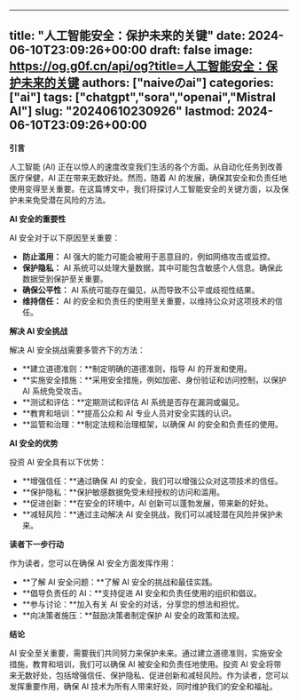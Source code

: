 
---
title: "人工智能安全：保护未来的关键"
date: 2024-06-10T23:09:26+00:00
draft: false
image: https://og.g0f.cn/api/og?title=人工智能安全：保护未来的关键
authors: ["naiveのai"]
categories: ["ai"]
tags: ["chatgpt","sora","openai","Mistral AI"]
slug: "20240610230926"
lastmod: 2024-06-10T23:09:26+00:00
---
**引言**

人工智能 (AI) 正在以惊人的速度改变我们生活的各个方面。从自动化任务到改善医疗保健，AI 正在带来无数好处。然而，随着 AI 的发展，确保其安全和负责任地使用变得至关重要。在这篇博文中，我们将探讨人工智能安全的关键方面，以及保护未来免受潜在风险的方法。

**AI 安全的重要性**

AI 安全对于以下原因至关重要：

- **防止滥用：** AI 强大的能力可能会被用于恶意目的，例如网络攻击或监控。
- **保护隐私：** AI 系统可以处理大量数据，其中可能包含敏感个人信息。确保此数据受到保护至关重要。
- **确保公平性：** AI 系统可能存在偏见，从而导致不公平或歧视性结果。
- **维持信任：** AI 的安全和负责任的使用至关重要，以维持公众对这项技术的信任。

**解决 AI 安全挑战**

解决 AI 安全挑战需要多管齐下的方法：

- **建立道德准则：**制定明确的道德准则，指导 AI 的开发和使用。
- **实施安全措施：**采用安全措施，例如加密、身份验证和访问控制，以保护 AI 系统免受攻击。
- **测试和评估：**定期测试和评估 AI 系统是否存在漏洞或偏见。
- **教育和培训：**提高公众和 AI 专业人员对安全实践的认识。
- **监管和治理：**制定法规和治理框架，以确保 AI 的安全和负责任的使用。

**AI 安全的优势**

投资 AI 安全具有以下优势：

- **增强信任：**通过确保 AI 的安全，我们可以增强公众对这项技术的信任。
- **保护隐私：**保护敏感数据免受未经授权的访问和滥用。
- **促进创新：**在安全的环境中，AI 创新可以蓬勃发展，带来新的好处。
- **减轻风险：**通过主动解决 AI 安全挑战，我们可以减轻潜在风险并保护未来。

**读者下一步行动**

作为读者，您可以在确保 AI 安全方面发挥作用：

- **了解 AI 安全问题：**了解 AI 安全的挑战和最佳实践。
- **倡导负责任的 AI：**支持促进 AI 安全和负责任使用的组织和倡议。
- **参与讨论：**加入有关 AI 安全的对话，分享您的想法和担忧。
- **向决策者施压：**鼓励决策者制定保护 AI 安全的政策和法规。

**结论**

AI 安全至关重要，需要我们共同努力来保护未来。通过建立道德准则，实施安全措施，教育和培训，我们可以确保 AI 被安全和负责任地使用。投资 AI 安全将带来无数好处，包括增强信任、保护隐私、促进创新和减轻风险。作为读者，您可以发挥重要作用，确保 AI 技术为所有人带来好处，同时维护我们的安全和福祉。